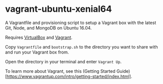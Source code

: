 # vagrant-ubuntu-xenial64
A Vagrantfile and provisioning script to setup a Vagrant box with the latest Git, Node, and MongoDB on Ubuntu 16.04.

Requires [VirtualBox](https://www.virtualbox.org/) and [Vagrant](https://www.vagrantup.com/).

Copy `Vagrantfile` and `bootstrap.sh` to the directory you want to share with and run your Vagrant box from.

Open the directory in your terminal and enter `Vagrant Up`.

To learn more about Vagrant, see this (Getting Started Guide)[https://www.vagrantup.com/intro/getting-started/index.html].